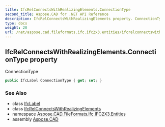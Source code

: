 ```yaml
---
title: IfcRelConnectsWithRealizingElements.ConnectionType
second_title: Aspose.CAD for .NET API Reference
description: IfcRelConnectsWithRealizingElements property. ConnectionType
type: docs
weight: 20
url: /net/aspose.cad.fileformats.ifc.ifc2x3.entities/ifcrelconnectswithrealizingelements/connectiontype/
---
```

## IfcRelConnectsWithRealizingElements.ConnectionType property

ConnectionType

```csharp
public IfcLabel ConnectionType { get; set; }
```

### See Also

* class [IfcLabel](../../../aspose.cad.fileformats.ifc.ifc2x3.types/ifclabel/)
* class [IfcRelConnectsWithRealizingElements](../)
* namespace [Aspose.CAD.FileFormats.Ifc.IFC2X3.Entities](../../ifcrelconnectswithrealizingelements/)
* assembly [Aspose.CAD](../../../)


